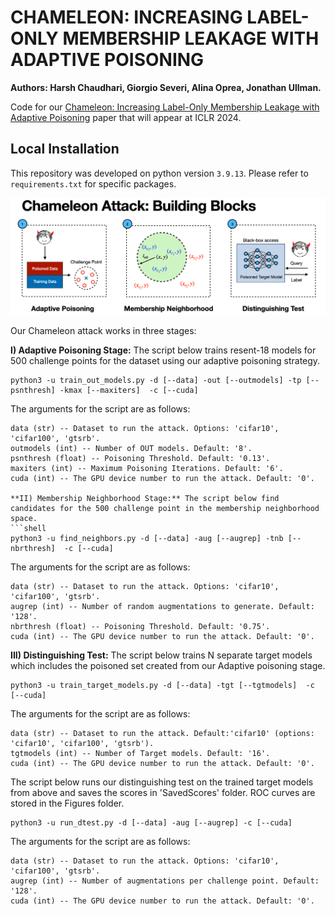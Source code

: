 # CHAMELEON: INCREASING LABEL-ONLY MEMBERSHIP LEAKAGE WITH ADAPTIVE POISONING
**Authors: Harsh Chaudhari, Giorgio Severi, Alina Oprea, Jonathan Ullman.**

Code for our [Chameleon: Increasing Label-Only Membership Leakage with Adaptive Poisoning](https://iclr.cc/virtual/2024/poster/19475) paper that will appear at ICLR 2024.

## Local Installation
This repository was developed on python version `3.9.13`. Please refer to `requirements.txt` for specific packages. 

![Building Blocks](ChameleonBB.png)

Our Chameleon attack works in three stages:

**I) Adaptive Poisoning Stage:** The script below trains resent-18 models for 500 challenge points for the dataset using our adaptive poisoning strategy.

```shell
python3 -u train_out_models.py -d [--data] -out [--outmodels] -tp [--psnthresh] -kmax [--maxiters]  -c [--cuda]
```
The arguments for the script are as follows:
```shell
data (str) -- Dataset to run the attack. Options: 'cifar10', 'cifar100', 'gtsrb'.
outmodels (int) -- Number of OUT models. Default: '8'.
psnthresh (float) -- Poisoning Threshold. Default: '0.13'.
maxiters (int) -- Maximum Poisoning Iterations. Default: '6'.
cuda (int) -- The GPU device number to run the attack. Default: '0'.

**II) Membership Neighborhood Stage:** The script below find candidates for the 500 challenge point in the membership neighborhood space.
```shell
python3 -u find_neighbors.py -d [--data] -aug [--augrep] -tnb [--nbrthresh]  -c [--cuda]
```
The arguments for the script are as follows:
```shell
data (str) -- Dataset to run the attack. Options: 'cifar10', 'cifar100', 'gtsrb'.
augrep (int) -- Number of random augmentations to generate. Default: '128'.
nbrthresh (float) -- Poisoning Threshold. Default: '0.75'.
cuda (int) -- The GPU device number to run the attack. Default: '0'.
```

**III) Distinguishing Test:** The script below trains N separate target models which includes the poisoned set created from our Adaptive poisoning stage. 

```shell
python3 -u train_target_models.py -d [--data] -tgt [--tgtmodels]  -c [--cuda]
```

The arguments for the script are as follows:
```shell
data (str) -- Dataset to run the attack. Default:'cifar10' (options: 'cifar10', 'cifar100', 'gtsrb').
tgtmodels (int) -- Number of Target models. Default: '16'.
cuda (int) -- The GPU device number to run the attack. Default: '0'.
```

The script below runs our distinguishing test on the trained target models from above and saves the scores in 'SavedScores' folder. ROC curves are stored in the Figures folder.

```shell
python3 -u run_dtest.py -d [--data] -aug [--augrep] -c [--cuda]
```

The arguments for the script are as follows:
```shell
data (str) -- Dataset to run the attack. Options: 'cifar10', 'cifar100', 'gtsrb'.
augrep (int) -- Number of augmentations per challenge point. Default: '128'.
cuda (int) -- The GPU device number to run the attack. Default: '0'.